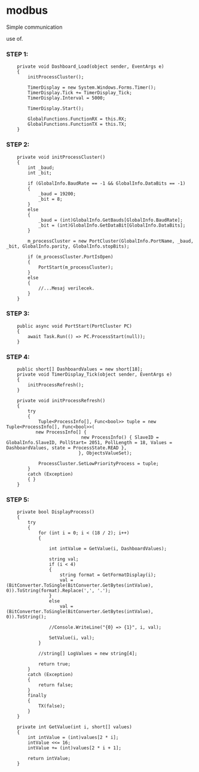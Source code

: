 # modbus
Simple communication

use of.

<h3>STEP 1:</h3>

        private void Dashboard_Load(object sender, EventArgs e)
        {
            initProcessCluster();
            
            TimerDisplay = new System.Windows.Forms.Timer();
            TimerDisplay.Tick += TimerDisplay_Tick;
            TimerDisplay.Interval = 5000;
            
            TimerDisplay.Start();

            GlobalFunctions.FunctionRX = this.RX;
            GlobalFunctions.FunctionTX = this.TX;
        }

<h3>STEP 2:</h3>

        private void initProcessCluster()
        {
            int _baud;
            int _bit;

            if (GlobalInfo.BaudRate == -1 && GlobalInfo.DataBits == -1)
            {
                _baud = 19200;
                _bit = 8;
            }
            else
            {
                _baud = (int)GlobalInfo.GetBauds[GlobalInfo.BaudRate];
                _bit = (int)GlobalInfo.GetDataBit[GlobalInfo.DataBits];
            }

            m_processCluster = new PortCluster(GlobalInfo.PortName, _baud, _bit, GlobalInfo.parity, GlobalInfo.stopBits);

            if (m_processCluster.PortIsOpen)
            {
                PortStart(m_processCluster);
            }
            else
            {
                //...Mesaj verilecek.
            }
        }
        

<h3>STEP 3:</h3>

        public async void PortStart(PortCluster PC)
        {
            await Task.Run(() => PC.ProcessStart(null));
        }
        
        
<h3>STEP 4:</h3>

        public short[] DashboardValues = new short[18];
        private void TimerDisplay_Tick(object sender, EventArgs e)
        {
            initProcessRefresh();
        }

        private void initProcessRefresh()
        {
            try
            {
                Tuple<ProcessInfo[], Func<bool>> tuple = new Tuple<ProcessInfo[], Func<bool>>(
               new ProcessInfo[] {
                                new ProcessInfo() { SlaveID = GlobalInfo.SlaveID, PollStart= 2051, PollLength = 18, Values = DashboardValues, state = ProcessState.READ },
                               }, ObjectsValueSet);

                ProcessCluster.SetLowPriorityProcess = tuple;
            }
            catch (Exception)
            { }
        }
        
 <h3>STEP 5:</h3>
 
        private bool DisplayProcess()
        {
            try
            {
                for (int i = 0; i < (18 / 2); i++)
                {

                    int intValue = GetValue(i, DashboardValues);

                    string val;
                    if (i < 4)
                    {
                        string format = GetFormatDisplay(i);
                        val = (BitConverter.ToSingle(BitConverter.GetBytes(intValue), 0)).ToString(format).Replace(',', '.');
                    }
                    else
                        val = (BitConverter.ToSingle(BitConverter.GetBytes(intValue), 0)).ToString();

                    //Console.WriteLine("{0} => {1}", i, val);

                    SetValue(i, val);
                }

                //string[] LogValues = new string[4];

                return true;
            }
            catch (Exception)
            {
                return false;
            }
            finally
            {
                TX(false);
            }
        }
        
        private int GetValue(int i, short[] values)
        {
            int intValue = (int)values[2 * i];
            intValue <<= 16;
            intValue += (int)values[2 * i + 1];

            return intValue;
        }
